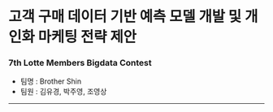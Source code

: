 # 고객 구매 데이터 기반 예측 모델 개발 및 개인화 마케팅 전략 제안
### 7th Lotte Members Bigdata Contest
- 팀명 : Brother Shin
- 팀원 : 김유경, 박주영, 조영상
----
